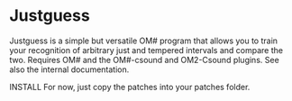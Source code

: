 # Justguess
 Justguess is a simple but versatile OM# program that allows you to train your recognition of arbitrary just and tempered intervals and compare the two. Requires OM# and the OM#-csound and OM2-Csound plugins. See also the internal documentation.
 
 INSTALL
 For now, just copy the patches into your patches folder.
